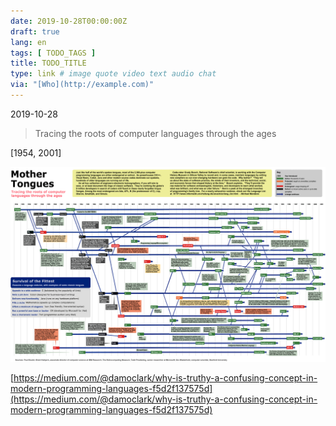 ```yaml
---
date: 2019-10-28T00:00:00Z
draft: true
lang: en
tags: [ TODO_TAGS ]
title: TODO_TITLE
type: link # image quote video text audio chat
via: "[Who](http://example.com)"
---
```



2019-10-28

> Tracing the roots of computer languages through the ages

[1954, 2001]

![2019-10-28](2019-10-28.png)

[https://medium.com/@damoclark/why-is-truthy-a-confusing-concept-in-modern-programming-languages-f5d2f137575d](https://medium.com/@damoclark/why-is-truthy-a-confusing-concept-in-modern-programming-languages-f5d2f137575d)

